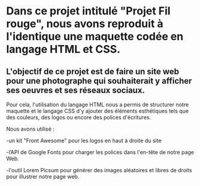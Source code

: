 # Dans ce projet intitulé **"Projet Fil rouge"**, nous avons reproduit à l'identique une maquette codée en langage HTML et CSS. 

## L'objectif de ce projet est de faire un site web pour une photographe qui souhaiterait y afficher ses oeuvres et ses réseaux sociaux. 

Pour cela, l'utilisation du langage HTML nous a permis de structurer notre maquette et le langage CSS d'y ajouter des éléments esthétiques tels que des couleurs, des logos ou encore des polices d'écritures. 

Nous avons utilisé : 

-un kit "Front Awesome" pour les logos en haut à droite du site

-l’API de Google Fonts pour charger les polices dans l'en-tête de notre page Web.

-l'outil Lorem Picsum pour générer des images aléatoires et libres de droits pour illustrer notre page web.